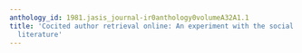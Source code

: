 ```yaml
---
anthology_id: 1981.jasis_journal-ir0anthology0volumeA32A1.1
title: 'Cocited author retrieval online: An experiment with the social indicators
  literature'
---
```

